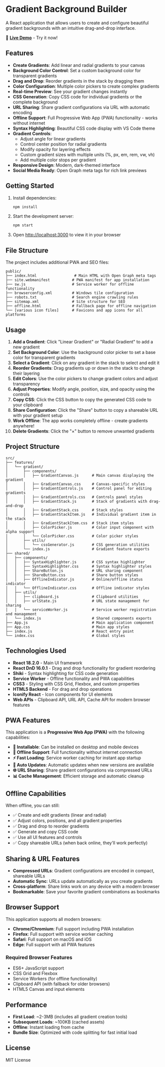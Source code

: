 # Gradient Background Builder

A React application that allows users to create and configure beautiful gradient backgrounds with an intuitive drag-and-drop interface.

🚀 **[Live Demo](https://FreeStab.github.io/gradient-builder)** - Try it now!

## Features

- **Create Gradients**: Add linear and radial gradients to your canvas
- **Background Color Control**: Set a custom background color for transparent gradients
- **Drag and Drop**: Reorder gradients in the stack by dragging them
- **Color Configuration**: Multiple color pickers to create complex gradients
- **Real-time Preview**: See your gradient changes instantly
- **CSS Generation**: Copy CSS code for individual gradients or the complete background
- **URL Sharing**: Share gradient configurations via URL with automatic encoding
- **Offline Support**: Full Progressive Web App (PWA) functionality - works without internet
- **Syntax Highlighting**: Beautiful CSS code display with VS Code theme
- **Gradient Controls**:
  - Adjust angle for linear gradients
  - Control center position for radial gradients
  - Modify opacity for layering effects
  - Custom gradient sizes with multiple units (%, px, em, rem, vw, vh)
  - Add multiple color stops per gradient
- **Responsive Design**: Modern, dark-themed interface
- **Social Media Ready**: Open Graph meta tags for rich link previews

## Getting Started

1. Install dependencies:

   ```bash
   npm install
   ```

2. Start the development server:

   ```bash
   npm start
   ```

3. Open [http://localhost:3000](http://localhost:3000) to view it in your browser

## File Structure

The project includes additional PWA and SEO files:

```
public/
├── index.html                 # Main HTML with Open Graph meta tags
├── site.webmanifest          # PWA manifest for app installation
├── sw.js                     # Service worker for offline functionality
├── browserconfig.xml         # Windows tile configuration
├── robots.txt                # Search engine crawling rules
├── sitemap.xml               # Site structure for SEO
├── offline.html              # Fallback page for offline navigation
└── [various icon files]      # Favicons and app icons for all platforms
```

## Usage

1. **Add a Gradient**: Click "Linear Gradient" or "Radial Gradient" to add a new gradient
2. **Set Background Color**: Use the background color picker to set a base color for transparent gradients
3. **Select a Gradient**: Click on any gradient in the stack to select and edit it
4. **Reorder Gradients**: Drag gradients up or down in the stack to change their layering
5. **Edit Colors**: Use the color pickers to change gradient colors and adjust transparency
6. **Adjust Properties**: Modify angle, position, size, and opacity using the controls
7. **Copy CSS**: Click the CSS button to copy the generated CSS code to your clipboard
8. **Share Configuration**: Click the "Share" button to copy a shareable URL with your gradient setup
9. **Work Offline**: The app works completely offline - create gradients anywhere!
10. **Delete Gradients**: Click the "×" button to remove unwanted gradients

## Project Structure

```
src/
├── features/
│   └── gradient/
│       ├── components/
│       │   ├── GradientCanvas.js      # Main canvas displaying the gradient
│       │   ├── GradientCanvas.css     # Canvas-specific styles
│       │   ├── GradientControls.js    # Control panel for editing gradients
│       │   ├── GradientControls.css   # Controls panel styles
│       │   ├── GradientStack.js       # Stack of gradients with drag-and-drop
│       │   ├── GradientStack.css      # Stack styles
│       │   ├── GradientStackItem.js   # Individual gradient item in the stack
│       │   ├── GradientStackItem.css  # Stack item styles
│       │   ├── ColorPicker.js         # Color input component with alpha support
│       │   └── ColorPicker.css        # Color picker styles
│       ├── utils/
│       │   └── cssGenerator.js        # CSS generation utilities
│       └── index.js                   # Gradient feature exports
├── shared/
│   ├── components/
│   │   ├── SyntaxHighlighter.js       # CSS syntax highlighter
│   │   ├── SyntaxHighlighter.css      # Syntax highlighter styles
│   │   ├── ShareButton.js             # URL sharing component
│   │   ├── ShareButton.css            # Share button styles
│   │   ├── OfflineIndicator.js        # Online/offline status indicator
│   │   └── OfflineIndicator.css       # Offline indicator styles
│   ├── utils/
│   │   ├── clipboard.js               # Clipboard utilities
│   │   ├── urlState.js                # URL state management for sharing
│   │   └── serviceWorker.js           # Service worker registration and management
│   └── index.js                       # Shared components exports
├── App.js                             # Main application component
├── App.css                            # Main app styles
├── index.js                           # React entry point
└── index.css                          # Global styles
```

## Technologies Used

- **React 18.2.0** - Main UI framework
- **React DnD 16.0.1** - Drag and drop functionality for gradient reordering
- **Shiki** - Syntax highlighting for CSS code generation
- **Service Worker** - Offline functionality and PWA capabilities
- **CSS3** - Styling with CSS Grid, Flexbox, and custom properties
- **HTML5 Backend** - For drag and drop operations
- **Iconify React** - Icon components for UI elements
- **Web APIs** - Clipboard API, URL API, Cache API for modern browser features

## PWA Features

This application is a **Progressive Web App (PWA)** with the following capabilities:

- **📱 Installable**: Can be installed on desktop and mobile devices
- **🔄 Offline Support**: Full functionality without internet connection
- **⚡ Fast Loading**: Service worker caching for instant app startup
- **🔄 Auto Updates**: Automatic updates when new versions are available
- **🌐 URL Sharing**: Share gradient configurations via compressed URLs
- **📊 Cache Management**: Efficient storage and automatic cleanup

## Offline Capabilities

When offline, you can still:

- ✅ Create and edit gradients (linear and radial)
- ✅ Adjust colors, positions, and all gradient properties
- ✅ Drag and drop to reorder gradients
- ✅ Generate and copy CSS code
- ✅ Use all UI features and controls
- ✅ Copy shareable URLs (when back online, they'll work perfectly)

## Sharing & URL Features

- **Compressed URLs**: Gradient configurations are encoded in compact, shareable URLs
- **Automatic Sync**: URLs update automatically as you create gradients
- **Cross-platform**: Share links work on any device with a modern browser
- **Bookmarkable**: Save your favorite gradient combinations as bookmarks

## Browser Support

This application supports all modern browsers:

- **Chrome/Chromium**: Full support including PWA installation
- **Firefox**: Full support with service worker caching
- **Safari**: Full support on macOS and iOS
- **Edge**: Full support with all PWA features

### Required Browser Features

- ES6+ JavaScript support
- CSS Grid and Flexbox
- Service Workers (for offline functionality)
- Clipboard API (with fallback for older browsers)
- HTML5 Canvas and input elements

## Performance

- **First Load**: ~2-3MB (includes all gradient creation tools)
- **Subsequent Loads**: ~100KB (cached assets)
- **Offline**: Instant loading from cache
- **Bundle Size**: Optimized with code splitting for fast initial load

## License

MIT License
